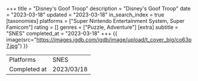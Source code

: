 +++
title = "Disney's Goof Troop"
description = "Disney's Goof Troop"
date = "2023-03-18"
updated = "2023-03-18"
in_search_index = true
[taxonomies]
platforms = ["Super Nintendo Entertainment System, Super Famicom"]
rating = []
genres = ["Puzzle, Adventure"]
[extra]
subtitle = "SNES"
completed_at = "2023-03-18"
+++
{{ image(src="https://images.igdb.com/igdb/image/upload/t_cover_big/co63p7.jpg") }}

|              |            |
| ------------ | ---------- |
| Platforms    | SNES |
| Completed at | 2023/03/18 |

